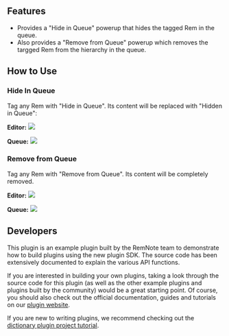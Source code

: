 ## Features

- Provides a "Hide in Queue" powerup that hides the tagged Rem in the queue.
- Also provides a "Remove from Queue" powerup which removes the targged Rem from the hierarchy in the queue.

## How to Use

### Hide In Queue

Tag any Rem with "Hide in Queue". Its content will be replaced with "Hidden in Queue":

**Editor:**
![](https://i.imgur.com/06IHTFp.png)

**Queue:**
![](https://i.imgur.com/nntgSw1.png)

### Remove from Queue

Tag any Rem with "Remove from Queue". Its content will be completely removed.

**Editor:**
![](https://raw.githubusercontent.com/remnote/remnote-official-plugins/main/hide-in-queue/images/editor.png)

**Queue:**
![](https://raw.githubusercontent.com/remnote/remnote-official-plugins/main/hide-in-queue/images/queue.png)

## Developers

This plugin is an example plugin built by the RemNote team to demonstrate how to build plugins using the new plugin SDK. The source code has been extensively documented to explain the various API functions.

If you are interested in building your own plugins, taking a look through the source code for this plugin (as well as the other example plugins and plugins built by the community) would be a great starting point. Of course, you should also check out the official documentation, guides and tutorials on our [plugin website](https://plugins.remnote.com/).

If you are new to writing plugins, we recommend checking out the [dictionary plugin project tutorial](https://plugins.remnote.com/in-depth-tutorial/overview).
